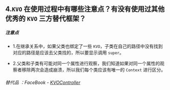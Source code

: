 ## 4.`KVO` 在使用过程中有哪些注意点？有没有使用过其他优秀的 `KVO` 三方替代框架？

##### 注意点

* 1.在继承关系中，如果父类也绑定了一些 `KVO`，子类在自己的路径中没有找到对应的路径是应该去父类找的，所以要显示调用 `super`。

* 2.父类和子类有可能对同一个属性进行观察，我们知道如果对同一个属性的观察者移除两次会造成崩溃，所以我们每个类应该有唯一的 `Context` 进行区分。

###### 替代品 ：FaceBook - [KVOController](https://github.com/facebook/KVOController)

